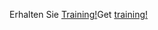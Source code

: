 <span data-ttu-id="34cc6-101">Erhalten Sie [Training!](/learn/browse/?products=dynamics-business-central)</span><span class="sxs-lookup"><span data-stu-id="34cc6-101">Get [training!](/learn/browse/?products=dynamics-business-central)</span></span>
